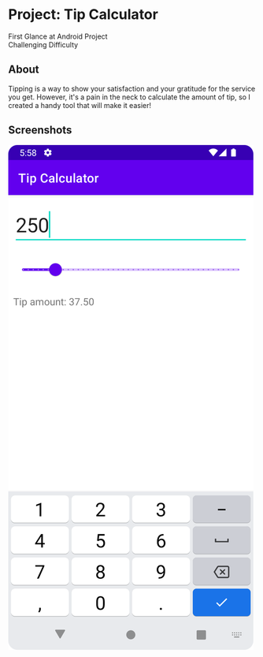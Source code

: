 # Project: Tip Calculator
First Glance at Android Project  
Challenging Difficulty  

## About
Tipping is a way to show your satisfaction and your gratitude for the service you get. However, it's a pain in the neck to calculate the amount of tip, so I created a handy tool that will make it easier!  

## Screenshots

![Tip Calculator](/screenshots/1.png)  
